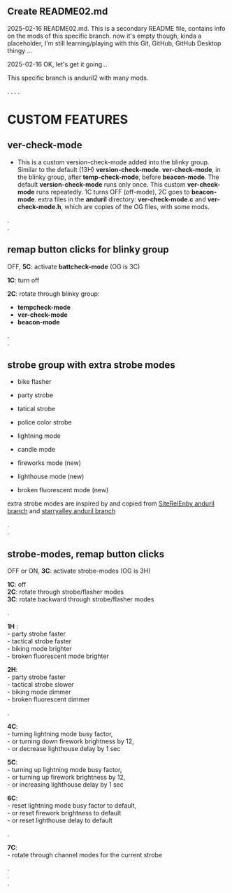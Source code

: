 ## Create README02.md

2025-02-16
README02.md. This is a secondary README file, contains info on the mods of this specific branch.
now it's empty though, kinda a placeholder, I'm still learning/playing with this Git, GitHub, GitHub Desktop thingy ...

2025-02-16
OK, let's get it going...

This specific branch is anduril2 with many mods. 

. 
. 
. 
. 

# CUSTOM FEATURES   


## ver-check-mode

- This is a custom version-check-mode added into the blinky group.
  Similar to the default (13H) **version-check-mode**.
  **ver-check-mode**, in the blinky group, after **temp-check-mode**, before **beacon-mode**.
  The default **version-check-mode** runs only once.
  This custom **ver-check-mode** runs repeatedly. 1C turns OFF (off-mode), 2C goes to **beacon-mode**.
  extra files in the **anduril** directory: **ver-check-mode.c** and **ver-check-mode.h**, which are copies of the OG files, with some mods.


.  
.  


## remap button clicks for blinky group

OFF, **5C**: activate **battcheck-mode** (OG is 3C)   

**1C**: turn off  

**2C**: rotate through blinky group:  
   - **tempcheck-mode**  
   - **ver-check-mode**  
   - **beacon-mode**   

.  
.  


## strobe group with extra strobe modes

   - bike flasher
   - party strobe
   - tatical strobe
   - police color strobe 
   - lightning mode
   - candle mode
     
   - fireworks mode (new)
   - lighthouse mode (new)
   - broken fluorescent mode (new)


extra strobe modes are inspired by and copied from [SiteRelEnby anduril branch](https://github.com/SiteRelEnby/anduril)   and [starryalley anduril branch](https://github.com/starryalley/anduril) 

.  
.  


## strobe-modes, remap button clicks 

OFF or ON, **3C**: activate strobe-modes (OG is 3H)  

**1C**: off  
**2C**: rotate through strobe/flasher modes  
**3C**: rotate backward through strobe/flasher modes  

.  

**1H** :  
    -  party strobe faster  
    -  tactical strobe faster  
    -  biking mode brighter  
    -  broken fluorescent mode brighter  

**2H**:   
    -  party strobe faster  
    -  tactical strobe slower  
    -  biking mode dimmer  
    -  broken fluorescent dimmer  

.  

**4C**:  
    -  turning lightning mode busy factor,   
    -  or turning down firework brightness by 12,  
    -  or decrease lighthouse delay by 1 sec  

**5C**:   
    -   turning up lightning mode busy factor,   
    -   or turning up firework brightness by 12,  
    -   or increasing lighthouse delay by 1 sec  

**6C**:    
    -   reset lightning mode busy factor to default,  
    -   or reset firework brightness to default  
    -   or reset lighthouse delay to default  

.  

**7C**:  
    -   rotate through channel modes for the current strobe  







.   
.   
.   




